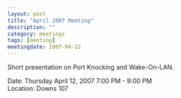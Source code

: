 ```yaml
---
layout: post
title: "April 2007 Meeting"
description: ""
category: meetings
tags: [meeting]
meetingdate: 2007-04-12
---
```


Short presentation on Port Knocking and Wake-On-LAN.                           
                                                                             
Date: Thursday April 12, 2007 7:00 PM - 9:00 PM                                  
Location: Downs 107                                         
